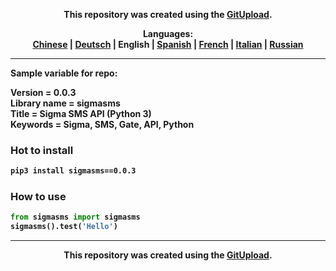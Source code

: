 <p align="center"><b>This repository was created using the <a href="http://127.0.0.1:3000">GitUpload</a>.</p>

<p align="center"><b>Languages:</b><br /><a href="https://github.com/markolofsen/sigmasms/blob/master/README_cn.md">Chinese</a> | <a href="https://github.com/markolofsen/sigmasms/blob/master/README_de.md">Deutsch</a> | <b>English</b> | <a href="https://github.com/markolofsen/sigmasms/blob/master/README_es.md">Spanish</a> | <a href="https://github.com/markolofsen/sigmasms/blob/master/README_fr.md">French</a> | <a href="https://github.com/markolofsen/sigmasms/blob/master/README_it.md">Italian</a> | <a href="https://github.com/markolofsen/sigmasms/blob/master/README_ru.md">Russian</a></p>

---

Sample variable for repo: 

Version = 0.0.3 <br />
Library name = sigmasms <br />
Title = Sigma SMS API (Python 3) <br />
Keywords = Sigma, SMS, Gate, API, Python <br />

### Hot to install

```sh
pip3 install sigmasms==0.0.3
```
                    

### How to use

```python
from sigmasms import sigmasms
sigmasms().test('Hello')
```
                

    

---

<p align="center"><b>This repository was created using the <a href="http://127.0.0.1:3000">GitUpload</a>.</p>